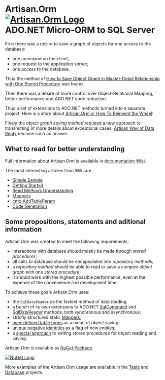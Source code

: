 

# Artisan.Orm<br/>[![Artisan.Orm Logo](https://raw.githubusercontent.com/lobodava/artisan-orm/master/Logo.png)](http://www.nuget.org/packages/Artisan.ORM)<br/>ADO.NET Micro-ORM to SQL Server

First there was a desire to save a graph of objects for one access to the database: 
* one command on the client,
* one request to the application server,
* one access to the database.

Thus the method of [How to Save Object Graph in Master-Detail Relationship with One Stored Procedure](https://www.codeproject.com/Articles/1153556/How-to-Save-Object-Graph-in-Master-Detail-Relation) was found.

Then there was a desire of more control over Object-Relational Mapping, better performance and ADO.NET code reduction.

Thus a set of extensions to ADO.NET methods turned into a separate project. Here is a story about [Artisan.Orm or How To Reinvent the Wheel](https://www.codeproject.com/articles/1155836/artisan-orm-or-how-to-reinvent-the-wheel)!

Finaly the *object graph saving method* required a new approach to transmitting of more details about exceptional cases. [Artisan Way of Data Reply](https://www.codeproject.com/Articles/1181182/Artisan-Way-of-Data-Reply) became such an answer.  

## What to read for better understanding

Full information about Artisan.Orm is available in [documentation Wiki](https://github.com/lobodava/artisan-orm/wiki). 

The most interesting articles from Wiki are:

* [Simple Sample](https://github.com/lobodava/artisan-orm/wiki/Simple-Sample)
* [Getting Started](https://github.com/lobodava/artisan-orm/wiki/Getting-started)
* [Read Methods Understanding](https://github.com/lobodava/artisan-orm/wiki/Read-Methods-Understanding)
* [Mappers](https://github.com/lobodava/artisan-orm/wiki/Mappers)
* [cmd.AddTableParam](https://github.com/lobodava/artisan-orm/wiki/cmd.AddTableParam)
* [Code Generation](https://github.com/lobodava/artisan-orm/wiki/Code-Generation)


## Some propositions, statements and aditional information

Artisan.Orm was created to meet the following requirements:
* interactions with database should mostly be made through *stored procedures*;
* all calls to database should be encapsulated into *repository methods*;
* a *repository method* should be able to read or save a *complex object graph* with one *stored procedure*;
* it should work with the highest possible performance, even at the expense of the convenience and development time.

To achieve these goals Artisan.Orm uses:
* the `SqlDataReader` as the fastest method of data reading;
* a bunch of its own extensions to ADO.NET [SqlCommand](https://github.com/lobodava/artisan-orm/wiki/SqlCommand-Extensions) and [SqlDataReader](https://github.com/lobodava/artisan-orm/wiki/SqlDataReader-extentions) methods, both synchronous and asynchronous;
* strictly structured static [Mappers](https://github.com/lobodava/artisan-orm/wiki/Mappers);
* [user-defined table types](https://github.com/lobodava/artisan-orm/wiki/User-Defined-Table-Types) as a mean of object saving;
* [unique negative identities](https://github.com/lobodava/artisan-orm/blob/master/Artisan.Orm/NegativeIdentity.cs) as a flag of new entities;
* a [special approach](https://github.com/lobodava/artisan-orm/wiki/Negative-identities-and-object-graph-saving) to writing stored procedures for object reading and saving.

Artisan.Оrm is available as [NuGet Package](http://www.nuget.org/packages/Artisan.ORM).

[![NuGet Logo](https://www.nuget.org/Content/Logos/nugetlogo.png)](http://www.nuget.org/packages/Artisan.ORM)

More examples of the Artisan.Orm usage are available in the [Tests](https://github.com/lobodava/artisan-orm/tree/master/Tests) and [Database](https://github.com/lobodava/artisan-orm/tree/master/Database) projects.




